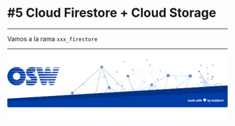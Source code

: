 # #5 Cloud Firestore + Cloud Storage



---
Vamos a la rama `xxx_firestore`

---
![footer](./assets/img/footer.png)

